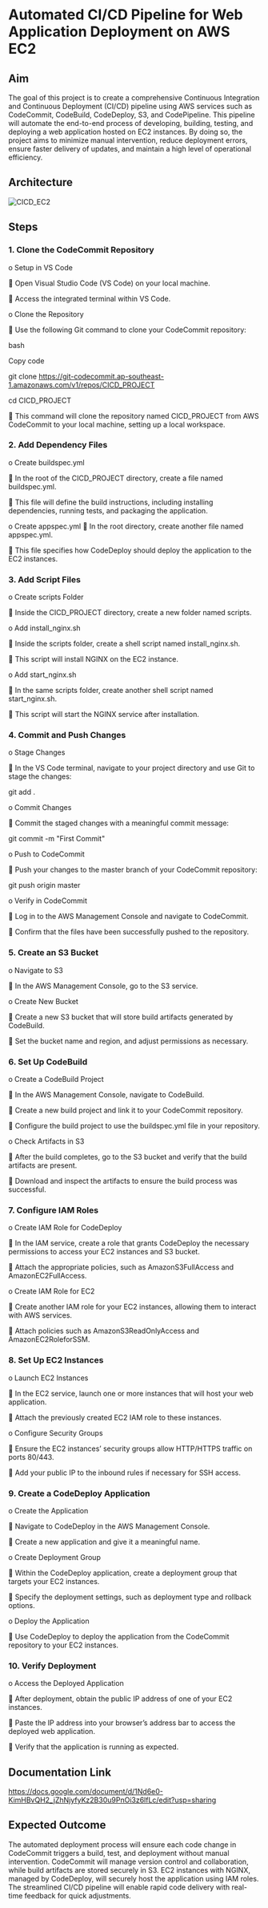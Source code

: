 # Automated CI/CD Pipeline for Web Application Deployment on AWS EC2

## Aim

The goal of this project is to create a comprehensive Continuous Integration and Continuous Deployment (CI/CD) pipeline using AWS services such as CodeCommit, CodeBuild, CodeDeploy, S3, and CodePipeline. This pipeline will automate the end-to-end process of developing, building, testing, and deploying a web application hosted on EC2 instances. By doing so, the project aims to minimize manual intervention, reduce deployment errors, ensure faster delivery of updates, and maintain a high level of operational efficiency.

## Architecture

![CICD_EC2](https://github.com/user-attachments/assets/b1bfe915-1a9a-4758-a1c7-677589ab211f)

## Steps

### 1.	Clone the CodeCommit Repository

o	Setup in VS Code

  	Open Visual Studio Code (VS Code) on your local machine.

  	Access the integrated terminal within VS Code.

o	Clone the Repository

  	Use the following Git command to clone your CodeCommit repository:
  
  bash
  
  Copy code
  
  git clone https://git-codecommit.ap-southeast-1.amazonaws.com/v1/repos/CICD_PROJECT
  
  cd CICD_PROJECT
  
  	This command will clone the repository named CICD_PROJECT from AWS CodeCommit to your local machine, setting up a local workspace.

### 2.  Add Dependency Files

o	Create buildspec.yml

  	In the root of the CICD_PROJECT directory, create a file named buildspec.yml.
  
  	This file will define the build instructions, including installing dependencies, running tests, and packaging the application.
  
o	Create appspec.yml
  	In the root directory, create another file named appspec.yml.
  
  	This file specifies how CodeDeploy should deploy the application to the EC2 instances.
  
### 3.	Add Script Files

o	Create scripts Folder

  	Inside the CICD_PROJECT directory, create a new folder named scripts.
  
o	Add install_nginx.sh

  	Inside the scripts folder, create a shell script named install_nginx.sh.
  
  	This script will install NGINX on the EC2 instance.

o	Add start_nginx.sh

  	In the same scripts folder, create another shell script named start_nginx.sh.
  
  	This script will start the NGINX service after installation.

### 4.	Commit and Push Changes

o	Stage Changes

  	In the VS Code terminal, navigate to your project directory and use Git to stage the changes:

  git add .
  
o	Commit Changes

  	Commit the staged changes with a meaningful commit message:

  git commit -m "First Commit"
  
o	Push to CodeCommit

  	Push your changes to the master branch of your CodeCommit repository:

  git push origin master
  
o	Verify in CodeCommit

  	Log in to the AWS Management Console and navigate to CodeCommit.
  
  	Confirm that the files have been successfully pushed to the repository.

### 5.	 Create an S3 Bucket

o	Navigate to S3

  	In the AWS Management Console, go to the S3 service.
  
o	Create New Bucket

  	Create a new S3 bucket that will store build artifacts generated by CodeBuild.
  
  	Set the bucket name and region, and adjust permissions as necessary. 

### 6.	Set Up CodeBuild

o	Create a CodeBuild Project

  	In the AWS Management Console, navigate to CodeBuild.
  
  	Create a new build project and link it to your CodeCommit repository.
  
  	Configure the build project to use the buildspec.yml file in your repository.
  
o	Check Artifacts in S3

  	After the build completes, go to the S3 bucket and verify that the build artifacts are present.
  
  	Download and inspect the artifacts to ensure the build process was successful.

### 7.	Configure IAM Roles

o	Create IAM Role for CodeDeploy

  	In the IAM service, create a role that grants CodeDeploy the necessary permissions to access your EC2 instances and S3 bucket.
  
  	Attach the appropriate policies, such as AmazonS3FullAccess and AmazonEC2FullAccess.
  
o	Create IAM Role for EC2

  	Create another IAM role for your EC2 instances, allowing them to interact with AWS services.
  
  	Attach policies such as AmazonS3ReadOnlyAccess and AmazonEC2RoleforSSM.

### 8.	Set Up EC2 Instances

o	Launch EC2 Instances

  	In the EC2 service, launch one or more instances that will host your web application.
  
  	Attach the previously created EC2 IAM role to these instances.
  
o	Configure Security Groups

  	Ensure the EC2 instances’ security groups allow HTTP/HTTPS traffic on ports 80/443.
  
  	Add your public IP to the inbound rules if necessary for SSH access.

### 9.	Create a CodeDeploy Application

o	Create the Application

  	Navigate to CodeDeploy in the AWS Management Console.
  
  	Create a new application and give it a meaningful name.
  
o	Create Deployment Group

  	Within the CodeDeploy application, create a deployment group that targets your EC2 instances.
  
  	Specify the deployment settings, such as deployment type and rollback options.
  
o	Deploy the Application

  	Use CodeDeploy to deploy the application from the CodeCommit repository to your EC2 instances.

### 10. 	Verify Deployment

o	Access the Deployed Application

  	After deployment, obtain the public IP address of one of your EC2 instances.
  
  	Paste the IP address into your browser’s address bar to access the deployed web application.
  
  	Verify that the application is running as expected.

## Documentation Link

https://docs.google.com/document/d/1Nd6e0-KimHBvQH2_jZhNjyfyKz2B30u9PnOi3z6lfLc/edit?usp=sharing

## Expected Outcome

The automated deployment process will ensure each code change in CodeCommit triggers a build, test, and deployment without manual intervention. CodeCommit will manage version control and collaboration, while build artifacts are stored securely in S3. EC2 instances with NGINX, managed by CodeDeploy, will securely host the application using IAM roles. The streamlined CI/CD pipeline will enable rapid code delivery with real-time feedback for quick adjustments.
